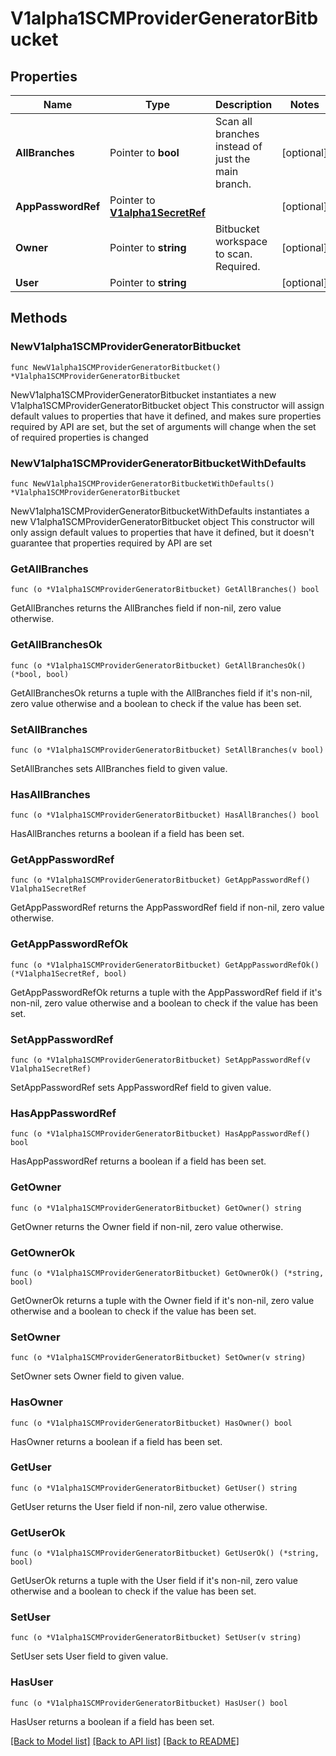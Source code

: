 # V1alpha1SCMProviderGeneratorBitbucket

## Properties

Name | Type | Description | Notes
------------ | ------------- | ------------- | -------------
**AllBranches** | Pointer to **bool** | Scan all branches instead of just the main branch. | [optional] 
**AppPasswordRef** | Pointer to [**V1alpha1SecretRef**](V1alpha1SecretRef.md) |  | [optional] 
**Owner** | Pointer to **string** | Bitbucket workspace to scan. Required. | [optional] 
**User** | Pointer to **string** |  | [optional] 

## Methods

### NewV1alpha1SCMProviderGeneratorBitbucket

`func NewV1alpha1SCMProviderGeneratorBitbucket() *V1alpha1SCMProviderGeneratorBitbucket`

NewV1alpha1SCMProviderGeneratorBitbucket instantiates a new V1alpha1SCMProviderGeneratorBitbucket object
This constructor will assign default values to properties that have it defined,
and makes sure properties required by API are set, but the set of arguments
will change when the set of required properties is changed

### NewV1alpha1SCMProviderGeneratorBitbucketWithDefaults

`func NewV1alpha1SCMProviderGeneratorBitbucketWithDefaults() *V1alpha1SCMProviderGeneratorBitbucket`

NewV1alpha1SCMProviderGeneratorBitbucketWithDefaults instantiates a new V1alpha1SCMProviderGeneratorBitbucket object
This constructor will only assign default values to properties that have it defined,
but it doesn't guarantee that properties required by API are set

### GetAllBranches

`func (o *V1alpha1SCMProviderGeneratorBitbucket) GetAllBranches() bool`

GetAllBranches returns the AllBranches field if non-nil, zero value otherwise.

### GetAllBranchesOk

`func (o *V1alpha1SCMProviderGeneratorBitbucket) GetAllBranchesOk() (*bool, bool)`

GetAllBranchesOk returns a tuple with the AllBranches field if it's non-nil, zero value otherwise
and a boolean to check if the value has been set.

### SetAllBranches

`func (o *V1alpha1SCMProviderGeneratorBitbucket) SetAllBranches(v bool)`

SetAllBranches sets AllBranches field to given value.

### HasAllBranches

`func (o *V1alpha1SCMProviderGeneratorBitbucket) HasAllBranches() bool`

HasAllBranches returns a boolean if a field has been set.

### GetAppPasswordRef

`func (o *V1alpha1SCMProviderGeneratorBitbucket) GetAppPasswordRef() V1alpha1SecretRef`

GetAppPasswordRef returns the AppPasswordRef field if non-nil, zero value otherwise.

### GetAppPasswordRefOk

`func (o *V1alpha1SCMProviderGeneratorBitbucket) GetAppPasswordRefOk() (*V1alpha1SecretRef, bool)`

GetAppPasswordRefOk returns a tuple with the AppPasswordRef field if it's non-nil, zero value otherwise
and a boolean to check if the value has been set.

### SetAppPasswordRef

`func (o *V1alpha1SCMProviderGeneratorBitbucket) SetAppPasswordRef(v V1alpha1SecretRef)`

SetAppPasswordRef sets AppPasswordRef field to given value.

### HasAppPasswordRef

`func (o *V1alpha1SCMProviderGeneratorBitbucket) HasAppPasswordRef() bool`

HasAppPasswordRef returns a boolean if a field has been set.

### GetOwner

`func (o *V1alpha1SCMProviderGeneratorBitbucket) GetOwner() string`

GetOwner returns the Owner field if non-nil, zero value otherwise.

### GetOwnerOk

`func (o *V1alpha1SCMProviderGeneratorBitbucket) GetOwnerOk() (*string, bool)`

GetOwnerOk returns a tuple with the Owner field if it's non-nil, zero value otherwise
and a boolean to check if the value has been set.

### SetOwner

`func (o *V1alpha1SCMProviderGeneratorBitbucket) SetOwner(v string)`

SetOwner sets Owner field to given value.

### HasOwner

`func (o *V1alpha1SCMProviderGeneratorBitbucket) HasOwner() bool`

HasOwner returns a boolean if a field has been set.

### GetUser

`func (o *V1alpha1SCMProviderGeneratorBitbucket) GetUser() string`

GetUser returns the User field if non-nil, zero value otherwise.

### GetUserOk

`func (o *V1alpha1SCMProviderGeneratorBitbucket) GetUserOk() (*string, bool)`

GetUserOk returns a tuple with the User field if it's non-nil, zero value otherwise
and a boolean to check if the value has been set.

### SetUser

`func (o *V1alpha1SCMProviderGeneratorBitbucket) SetUser(v string)`

SetUser sets User field to given value.

### HasUser

`func (o *V1alpha1SCMProviderGeneratorBitbucket) HasUser() bool`

HasUser returns a boolean if a field has been set.


[[Back to Model list]](../README.md#documentation-for-models) [[Back to API list]](../README.md#documentation-for-api-endpoints) [[Back to README]](../README.md)


